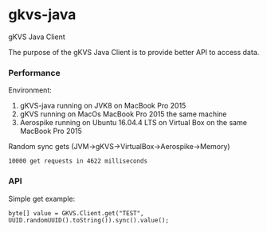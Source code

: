 # gkvs-java
gKVS Java Client

The purpose of the gKVS Java Client is to provide better API to access data.


### Performance

Environment: 
1. gKVS-java running on JVK8 on MacBook Pro 2015
2. gKVS running on MacOs MacBook Pro 2015 the same machine
3. Aerospike running on Ubuntu 16.04.4 LTS on Virtual Box on the same MacBook Pro 2015
 

Random sync gets (JVM->gKVS->VirtualBox->Aerospike->Memory)
```
10000 get requests in 4622 milliseconds
```

### API

Simple get example:
```
byte[] value = GKVS.Client.get("TEST", UUID.randomUUID().toString()).sync().value();
```
